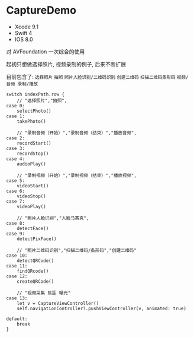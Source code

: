 # CaptureDemo

+ Xcode	9.1
+ Swift	4
+ IOS	8.0



对 AVFoundation 一次综合的使用

起初只想做选择照片, 视频录制的例子, 后来不断扩展

目前包含了: `选择照片` `拍照` `照片人脸识别/二维码识别` `创建二维码` `扫描二维码条形码` `视频/音频 录制/播放`

```
switch indexPath.row {
    // "选择照片","拍照",
case 0:
    selectPhoto()
case 1:
    takePhoto()
    
    // "录制音频（开始）","录制音频（结束）","播放音频",
case 2:
    recordStart()
case 3:
    recordStop()
case 4:
    audioPlay()
    
    // "录制视频（开始）","录制视频（结束）","播放视频",
case 5:
    videoStart()
case 6:
    videoStop()
case 7:
    videoPlay()
    
    // "照片人脸识别","人脸马赛克",
case 8:
    detectFace()
case 9:
    detectPixFace()
    
    // "照片二维码识别","扫描二维码/条形码","创建二维码"
case 10:
    detectQRCode()
case 11:
    findQRcode()
case 12:
    createQRCode()
    
    // "视频采集 焦距 曝光"
case 13:
    let v = CaptureViewController()
    self.navigationController?.pushViewController(v, animated: true)
    
default:
    break
}
```
